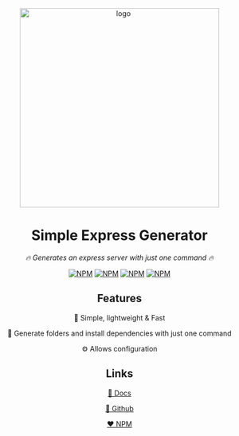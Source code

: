 <div align="center">

<img src="https://res.cloudinary.com/dej0qc8lq/image/upload/v1623548647/logos/logo_rectangle_y6gzwt.jpg" alt="logo" width="400"/>

# Simple Express Generator

_🔥 Generates an express server with just one command 🔥_

[![NPM](https://img.shields.io/npm/v/simple-express-generator.svg?style=for-the-badge)](https://www.npmjs.com/package/simple-express-generator)
[![NPM](https://img.shields.io/bundlephobia/min/simple-express-generator?style=for-the-badge)](https://www.npmjs.com/package/simple-express-generator)
[![NPM](https://img.shields.io/david/mafgit/simple-express-generator?style=for-the-badge)](https://www.npmjs.com/package/simple-express-generator)
[![NPM](https://img.shields.io/npm/dt/simple-express-generator?style=for-the-badge)](https://www.npmjs.com/package/simple-express-generator)

## Features

🚀 Simple, lightweight & Fast

📁 Generate folders and install dependencies with just one command

⚙️ Allows configuration

## Links

[📘 Docs](https://mafgit.github.io/simple-express-generator/)

[🖤 Github](https://github.com/mafgit/simple-express-generator)

[❤️ NPM](https://www.npmjs.com/package/simple-express-generator)

</div>
